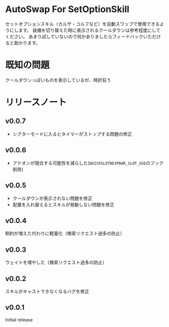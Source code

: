 # AutoSwap For SetOptionSkill
セットオプションスキル（カルザ・コルフなど）を自動スワップで使用できるようにします。
装備を切り替えた時に表示されるクールダウンは参考程度にしてください。
あまり試していないので何かありましたらフィードバックいただけると助かります。
# 既知の問題
クールダウンっぽいものを表示しているが、時折狂う
# リリースノート
## v0.0.7
* シアターモードに入るとタイマーがストップする問題の修正

## v0.0.6
* アドオンが競合する可能性を減らした(`QUICKSLOTNEXPBAR_SLOT_USE`のフック削除)

## v0.0.5
* クールダウンが表示されない問題を修正
* 配置を入れ替えるとスキルが発動しない問題を修正
## v0.0.4
制約が増えた代わりに軽量化（検索リクエスト過多の防止）

## v0.0.3
ウェイトを増やした（検索リクエスト過多の防止）

## v0.0.2
スキルがキャストできなくなるバグを修正

## v0.0.1
Initial release
